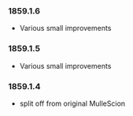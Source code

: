 ### 1859.1.6

* Various small improvements

### 1859.1.5

* Various small improvements

### 1859.1.4

* split off from original MulleScion
